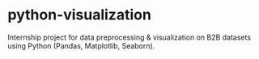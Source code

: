# python-visualization
Internship project for data preprocessing & visualization on B2B datasets using Python (Pandas, Matplotlib, Seaborn).
